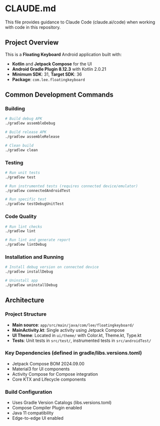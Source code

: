 # CLAUDE.md

This file provides guidance to Claude Code (claude.ai/code) when working with code in this repository.

## Project Overview

This is a **Floating Keyboard** Android application built with:
- **Kotlin** and **Jetpack Compose** for the UI
- **Android Gradle Plugin 8.12.3** with Kotlin 2.0.21
- **Minimum SDK**: 31, **Target SDK**: 36
- **Package**: `com.lee.floatingkeyboard`

## Common Development Commands

### Building
```bash
# Build debug APK
./gradlew assembleDebug

# Build release APK  
./gradlew assembleRelease

# Clean build
./gradlew clean
```

### Testing
```bash
# Run unit tests
./gradlew test

# Run instrumented tests (requires connected device/emulator)
./gradlew connectedAndroidTest

# Run specific test
./gradlew testDebugUnitTest
```

### Code Quality
```bash
# Run lint checks
./gradlew lint

# Run lint and generate report
./gradlew lintDebug
```

### Installation and Running
```bash
# Install debug version on connected device
./gradlew installDebug

# Uninstall app
./gradlew uninstallDebug
```

## Architecture

### Project Structure
- **Main source**: `app/src/main/java/com/lee/floatingkeyboard/`
- **MainActivity.kt**: Single activity using Jetpack Compose
- **UI Theme**: Located in `ui/theme/` with Color.kt, Theme.kt, Type.kt
- **Tests**: Unit tests in `src/test/`, instrumented tests in `src/androidTest/`

### Key Dependencies (defined in gradle/libs.versions.toml)
- Jetpack Compose BOM 2024.09.00
- Material3 for UI components
- Activity Compose for Compose integration
- Core KTX and Lifecycle components

### Build Configuration
- Uses Gradle Version Catalogs (libs.versions.toml)
- Compose Compiler Plugin enabled
- Java 11 compatibility
- Edge-to-edge UI enabled